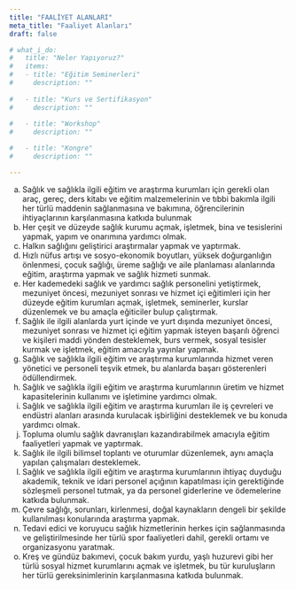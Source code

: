 ```yaml
---
title: "FAALİYET ALANLARI"
meta_title: "Faaliyet Alanları"
draft: false

# what_i_do:
#   title: "Neler Yapıyoruz?"
#   items:
#   - title: "Eğitim Seminerleri"
#     description: ""
  
#   - title: "Kurs ve Sertifikasyon"
#     description: ""
  
#   - title: "Workshop"
#     description: ""

#   - title: "Kongre"
#     description: ""

---
```



<ol type="a">
   <li>Sağlık ve sağlıkla ilgili eğitim ve araştırma kurumları için gerekli olan araç, gereç, ders kitabı ve eğitim malzemelerinin ve tıbbi bakımla ilgili her türlü maddenin sağlanmasına ve bakımına, öğrencilerinin ihtiyaçlarının karşılanmasına katkıda bulunmak</li>
            <li>Her çeşit ve düzeyde sağlık kurumu açmak, işletmek, bina ve tesislerini yapmak, yapım ve onarımına yardımcı olmak.</li>
            <li>Halkın sağlığını geliştirici araştırmalar yapmak ve yaptırmak.</li>
            <li>Hızlı nüfus artışı ve sosyo-ekonomik boyutları, yüksek doğurganlığın önlenmesi, çocuk sağlığı, üreme sağlığı ve aile planlaması alanlarında eğitim, araştırma yapmak ve sağlık hizmeti sunmak.</li>
            <li>Her kademedeki sağlık ve yardımcı sağlık personelini yetiştirmek, mezuniyet öncesi, mezuniyet sonrası ve hizmet içi eğitimleri için her düzeyde eğitim kurumları açmak, işletmek, seminerler, kurslar düzenlemek ve bu amaçla eğiticiler bulup çalıştırmak.</li>
            <li>Sağlık ile ilgili alanlarda yurt içinde ve yurt dışında mezuniyet öncesi, mezuniyet sonrası ve hizmet içi eğitim yapmak isteyen başarılı öğrenci ve kişileri maddi yönden desteklemek, burs vermek, sosyal tesisler kurmak ve işletmek, eğitim amacıyla yayınlar yapmak.</li>
            <li>Sağlık ve sağlıkla ilgili eğitim ve araştırma kurumlarında hizmet veren yönetici ve personeli teşvik etmek, bu alanlarda başarı gösterenleri ödüllendirmek.</li>
            <li>Sağlık ve sağlıkla ilgili eğitim ve araştırma kurumlarının üretim ve hizmet kapasitelerinin kullanımı ve işletimine yardımcı olmak.</li>
            <li>Sağlık ve sağlıkla ilgili eğitim ve araştırma kurumları ile iş çevreleri ve endüstri alanları arasında kurulacak işbirliğini desteklemek ve bu konuda yardımcı olmak.</li>
            <li>Topluma olumlu sağlık davranışları kazandırabilmek amacıyla eğitim faaliyetleri yapmak ve yaptırmak.</li>
            <li>Sağlık ile ilgili bilimsel toplantı ve oturumlar düzenlemek, aynı amaçla yapılan çalışmaları desteklemek.</li>
            <li>Sağlık ve sağlıkla ilgili eğitim ve araştırma kurumlarının ihtiyaç duyduğu akademik, teknik ve idari personel açığının kapatılması için gerektiğinde sözleşmeli personel tutmak, ya da personel giderlerine ve ödemelerine katkıda bulunmak.</li>
            <li>Çevre sağlığı, sorunları, kirlenmesi, doğal kaynakların dengeli bir şekilde kullanılması konularında araştırma yapmak.</li>
            <li>Tedavi edici ve koruyucu sağlık hizmetlerinin herkes için sağlanmasında ve geliştirilmesinde her türlü spor faaliyetleri dahil, gerekli ortamı ve organizasyonu yaratmak.</li>
            <li>Kreş ve gündüz bakımevi, çocuk bakım yurdu, yaşlı huzurevi gibi her türlü sosyal hizmet kurumlarını açmak ve işletmek, bu tür kuruluşların her türlü gereksinimlerinin karşılanmasına katkıda bulunmak.</li>
</ol>



